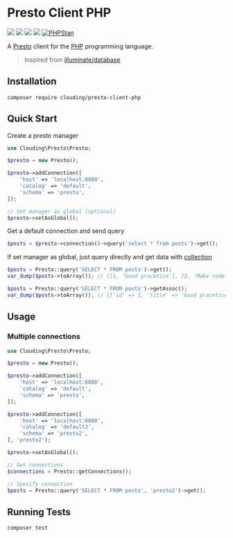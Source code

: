 # Presto Client PHP

[![](https://img.shields.io/packagist/php-v/clouding/presto-client-php.svg?style=flat-square)](https://packagist.org/packages/clouding/presto-client-php)
[![](https://img.shields.io/packagist/v/clouding/presto-client-php.svg?style=flat-square&cacheSeconds=1800)](https://packagist.org/packages/clouding/presto-client-php)
[![](https://img.shields.io/travis/com/cloudingcity/presto-client-php.svg?style=flat-square)](https://travis-ci.com/cloudingcity/presto-client-php)
[![](https://img.shields.io/codecov/c/github/cloudingcity/presto-client-php.svg?style=flat-square)](https://codecov.io/gh/cloudingcity/presto-client-php)
[![PHPStan](https://img.shields.io/badge/PHPStan-enabled-44CC11.svg?longCache=true&style=flat-square)](https://github.com/phpstan/phpstan)

A [Presto](https://prestodb.io) client for the [PHP](http://www.php.net/) programming language.

> Inspired from [illuminate/database](https://github.com/illuminate/database)

## Installation

```
composer require clouding/presto-client-php
```

## Quick Start

Create a presto manager
```php
use Clouding\Presto\Presto;

$presto = new Presto();

$presto->addConnection([
    'host' => 'localhost:8080',
    'catalog' => 'default',
    'schema' => 'presto',
]);

// Set manager as global (optional)
$presto->setAsGlobal();
```

Get a default connection and send query
```php
$posts = $presto->connection()->query('select * from posts')->get();
```

If set manager as global, just query directly and get data with [collection](https://github.com/tightenco/collect)
```php
$posts = Presto::query('SELECT * FROM posts')->get();
var_dump($posts->toArray()); // [[1, 'Good pracetice'], [2, 'Make code cleaner']]

$posts = Presto::query('SELECT * FROM posts')->getAssoc();
var_dump($posts->toArray()); // [['id' => 1, 'title' => 'Good pracetice'], ['id' => 2, 'title' => 'Make code cleaner']]
```

## Usage

### Multiple connections

```php
use Clouding\Presto\Presto;

$presto = new Presto();

$presto->addConnection([
    'host' => 'localhost:8080',
    'catalog' => 'default',
    'schema' => 'presto',
]);

$presto->addConnection([
    'host' => 'localhost:8080',
    'catalog' => 'default2',
    'schema' => 'presto2',
], 'presto2');

$presto->setAsGlobal();

// Get connections
$connections = Presto::getConnections();

// Specify connection
$posts = Presto::query('SELECT * FROM posts', 'presto2')->get();
```

## Running Tests
```
composer test
```
